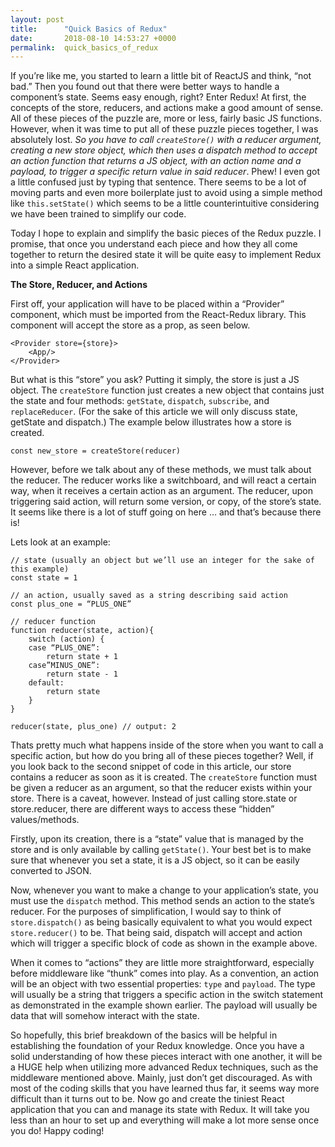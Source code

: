 ```yaml
---
layout: post
title:      "Quick Basics of Redux"
date:       2018-08-10 14:53:27 +0000
permalink:  quick_basics_of_redux
---
```



If you’re like me, you started to learn a little bit of ReactJS and think, “not bad.” Then you found out that there were better ways to handle a component’s state. Seems easy enough, right? Enter Redux! At first, the concepts of the store, reducers, and actions make a good amount of sense. All of these pieces of the puzzle are, more or less, fairly basic JS functions. However, when it was time to put all of these puzzle pieces together, I was absolutely lost. *So you have to call ```createStore()``` with a reducer argument, creating a new store object, which then uses a dispatch method to accept an action function that returns a JS object, with an action name and a payload, to trigger a specific return value in said reducer*. Phew! I even got a little confused just by typing that sentence. There seems to be a lot of moving parts and even more boilerplate just to avoid using a simple method like ```this.setState()``` which seems to be a little counterintuitive considering we have been trained to simplify our code. 

Today I hope to explain and simplify the basic pieces of the Redux puzzle. I promise, that once you understand each piece and how they all come together to return the desired state it will be quite easy to implement Redux into a simple React application. 

**The Store, Reducer, and Actions**

First off, your application will have to be placed within a “Provider” component, which must be imported from the React-Redux library. This component will accept the store as a prop, as seen below.

```
<Provider store={store}>
    <App/>
</Provider>
```

But what is this “store” you ask? Putting it simply, the store is just a JS object. The ```createStore``` function just creates a new object that contains just the state and four methods: ```getState```, ```dispatch```, ```subscribe```, and ```replaceReducer```. (For the sake of this article we will only discuss state, getState and dispatch.) The example below illustrates how a store is created.

```
const new_store = createStore(reducer)
```

However, before we talk about any of these methods, we must talk about the reducer. The reducer works like a switchboard, and will react a certain way, when it receives a certain action as an argument. The reducer, upon triggering said action, will return some version, or copy, of the store’s state. It seems like there is a lot of stuff going on here … and that’s because there is!

Lets look at an example:

```
// state (usually an object but we’ll use an integer for the sake of this example)
const state = 1

// an action, usually saved as a string describing said action
const plus_one = “PLUS_ONE”

// reducer function
function reducer(state, action){
    switch (action) {
	case “PLUS_ONE”:
	    return state + 1
	case”MINUS_ONE”:
	    return state - 1
 	default:
	    return state
    }	
}

reducer(state, plus_one) // output: 2

```

Thats pretty much what happens inside of the store when you want to call a specific action, but how do you bring all of these pieces together? Well, if you look back to the second snippet of code in this article, our store contains a reducer as soon as it is created. The ```createStore``` function must be given a reducer as an argument, so that the reducer exists within your store. There is a caveat, however. Instead of just calling store.state or store.reducer, there are different ways to access these “hidden” values/methods.

Firstly, upon its creation, there is a “state” value that is managed by the store and is only available by calling ```getState()```. Your best bet is to make sure that whenever you set a state, it is a JS object, so it can be easily converted to JSON.

Now, whenever you want to make a change to your application’s state, you must use the ```dispatch``` method. This method sends an action to the state’s reducer. For the purposes of simplification, I would say to think of ```store.dispatch()``` as being basically equivalent to what you would expect ```store.reducer()``` to be. That being said, dispatch will accept and action which will trigger a specific block of code as shown in the example above. 

When it comes to “actions” they are little more straightforward, especially before middleware like “thunk” comes into play. As a convention, an action will be an object with two essential properties: ```type``` and ```payload```. The type will usually be a string that triggers a specific action in the switch statement as demonstrated in the example shown earlier. The payload will usually be data that will somehow interact with the state.

So hopefully, this brief breakdown of the basics will be helpful in establishing the foundation of your Redux knowledge. Once you have a solid understanding of how these pieces interact with one another, it will be a HUGE help when utilizing more advanced Redux techniques, such as the middleware mentioned above. Mainly, just don’t get discouraged. As with most of the coding skills that you have learned thus far, it seems way more difficult than it turns out to be. Now go and create the tiniest React application that you can and manage its state with Redux. It will take you less than an hour to set up and everything will make a lot more sense once you do! Happy coding!


